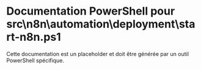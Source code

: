 # Documentation PowerShell pour src\n8n\automation\deployment\start-n8n.ps1

Cette documentation est un placeholder et doit être générée par un outil PowerShell spécifique.
